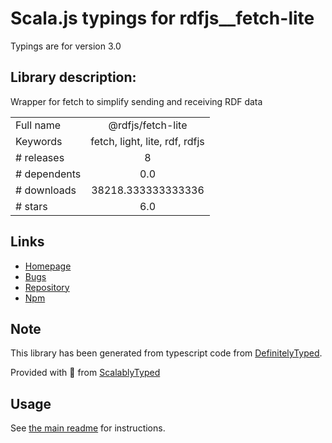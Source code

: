 
# Scala.js typings for rdfjs__fetch-lite

Typings are for version 3.0

## Library description:
Wrapper for fetch to simplify sending and receiving RDF data

|                    |                 |
| ------------------ | :-------------: |
| Full name          | @rdfjs/fetch-lite |
| Keywords           | fetch, light, lite, rdf, rdfjs |
| # releases         | 8 |
| # dependents       | 0.0 |
| # downloads        | 38218.333333333336 |
| # stars            | 6.0 |

## Links
- [Homepage](https://github.com/rdfjs-base/fetch-lite)
- [Bugs](https://github.com/rdfjs-base/fetch-lite/issues)
- [Repository](https://github.com/rdfjs-base/fetch-lite)
- [Npm](https://www.npmjs.com/package/%40rdfjs%2Ffetch-lite)
    


## Note
This library has been generated from typescript code from [DefinitelyTyped](https://definitelytyped.org).

Provided with :purple_heart: from [ScalablyTyped](https://github.com/oyvindberg/ScalablyTyped)

## Usage
See [the main readme](../../readme.md) for instructions.


